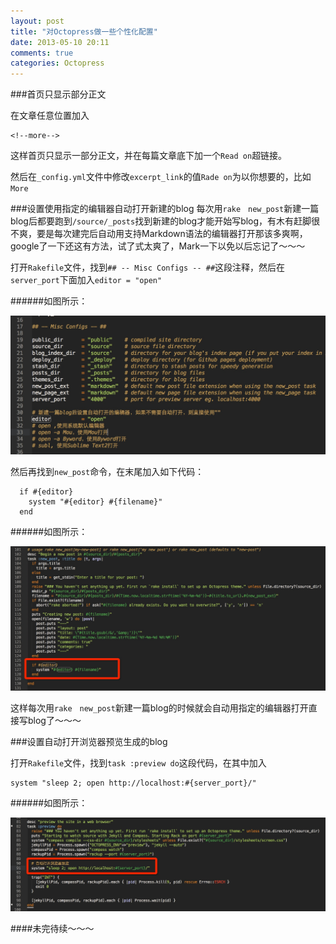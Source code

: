 ```yaml
---
layout: post
title: "对Octopress做一些个性化配置"
date: 2013-05-10 20:11
comments: true
categories: Octopress
---
```


###首页只显示部分正文

在文章任意位置加入

	<!--more-->
	
这样首页只显示一部分正文，并在每篇文章底下加一个```Read on```超链接。

然后在```_config.yml```文件中修改```excerpt_link```的值```Rade on```为以你想要的，比如```More```

###设置使用指定的编辑器自动打开新建的blog
每次用```rake　new_post```新建一篇blog后都要跑到```/source/_posts```找到新建的blog才能开始写blog，有木有赶脚很不爽，要是每次建完后自动用支持Markdown语法的编辑器打开那该多爽啊，google了一下还这有方法，试了式太爽了，Mark一下以免以后忘记了～～～

打开```Rakefile```文件，找到```## -- Misc Configs -- ##```这段注释，然后在```server_port```下面加入```editor = "open"```

<!--more-->

######如图所示：

![alt text](/images/notes_images/set_open_editer.png "") 

然后再找到```new_post```命令，在末尾加入如下代码：

```
  if #{editor}
    system "#{editor} #{filename}"
  end

```
######如图所示：

![alt text](/images/notes_images/set_open_editer_code.png "") 

这样每次用```rake　new_post```新建一篇blog的时候就会自动用指定的编辑器打开直接写blog了～～～

###设置自动打开浏览器预览生成的blog

打开```Rakefile```文件，找到```task :preview do```这段代码，在其中加入

```
system "sleep 2; open http://localhost:#{server_port}/"

```
######如图所示：

![alt text](/images/notes_images/set_auto_preview.png "") 

####未完待续～～～